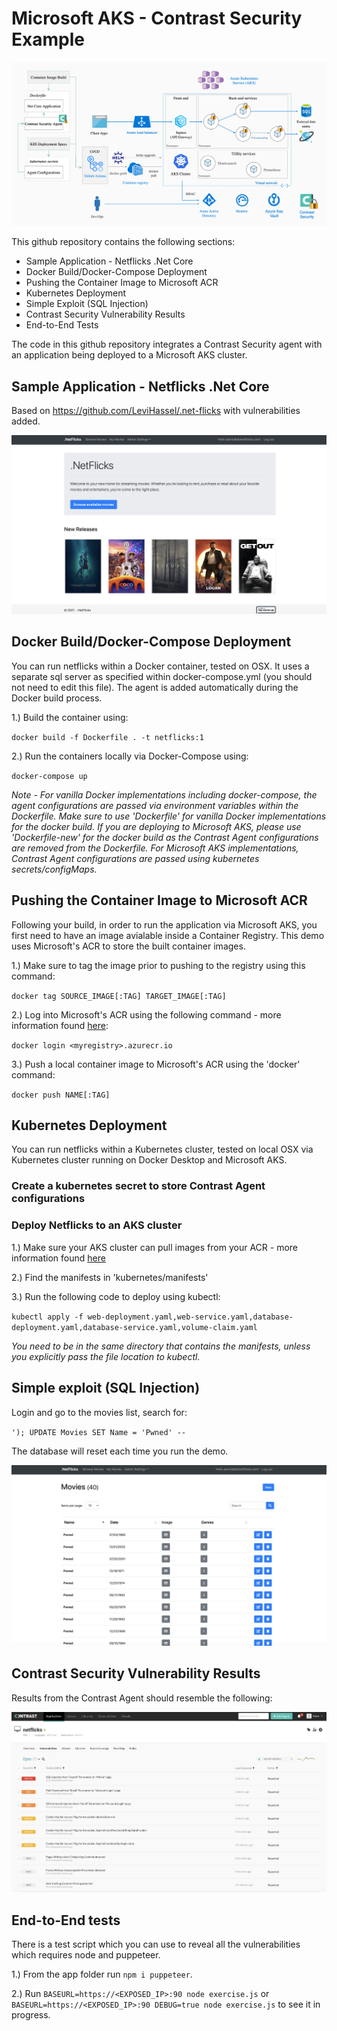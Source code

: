 # Microsoft AKS - Contrast Security Example

![Contrast AKS Integration Example](/images/aks-blog-pic1-2.png)

This github repository contains the following sections:
* Sample Application - Netflicks .Net Core
* Docker Build/Docker-Compose Deployment
* Pushing the Container Image to Microsoft ACR
* Kubernetes Deployment
* Simple Exploit (SQL Injection)
* Contrast Security Vulnerability Results
* End-to-End Tests

The code in this github repository integrates a Contrast Security agent with an application being deployed to a Microsoft AKS cluster.

## Sample Application - Netflicks .Net Core

Based on https://github.com/LeviHassel/.net-flicks with vulnerabilities added.

![Netflicks Example Application](/images/netflicks-landing.png)

## Docker Build/Docker-Compose Deployment

You can run netflicks within a Docker container, tested on OSX. It uses a separate sql server as specified within docker-compose.yml (you should not need to edit this file). The agent is added automatically during the Docker build process.

1.) Build the container using:

`docker build -f Dockerfile . -t netflicks:1`

2.) Run the containers locally via Docker-Compose using: 

`docker-compose up`

*Note - For vanilla Docker implementations including docker-compose, the agent configurations are passed via environment variables within the Dockerfile.  Make sure to use 'Dockerfile' for vanilla Docker implementations for the docker build.  If you are deploying to Microsoft AKS, please use 'Dockerfile-new' for the docker build as the Contrast Agent configurations are removed from the Dockerfile.  For Microsoft AKS implementations, Contrast Agent configurations are passed using kubernetes secrets/configMaps.* 

## Pushing the Container Image to Microsoft ACR

Following your build, in order to run the application via Microsoft AKS, you first need to have an image avialable inside a Container Registry.  This demo uses Microsoft's ACR to store the built container images. 

1.) Make sure to tag the image prior to pushing to the registry using this command:

`docker tag SOURCE_IMAGE[:TAG] TARGET_IMAGE[:TAG]`

2.) Log into Microsoft's ACR using the following command - more information found [here](https://docs.microsoft.com/en-us/azure/container-registry/container-registry-get-started-docker-cli?tabs=azure-cli):

`docker login <myregistry>.azurecr.io`

3.) Push a local container image to Microsoft's ACR using the 'docker' command:

`docker push NAME[:TAG]`

## Kubernetes Deployment

You can run netflicks within a Kubernetes cluster, tested on local OSX via Kubernetes cluster running on Docker Desktop and Microsoft AKS. 

### Create a kubernetes secret to store Contrast Agent configurations

### Deploy Netflicks to an AKS cluster

1.) Make sure your AKS cluster can pull images from your ACR - more information found [here](https://docs.microsoft.com/en-us/azure/aks/cluster-container-registry-integration)

2.) Find the manifests in 'kubernetes/manifests'

3.) Run the following code to deploy using kubectl:

`kubectl apply -f web-deployment.yaml,web-service.yaml,database-deployment.yaml,database-service.yaml,volume-claim.yaml`

_*You need to be in the same directory that contains the manifests, unless you explicitly pass the file location to kubectl.*_

## Simple exploit (SQL Injection)

Login and go to the movies list, search for: 

`'); UPDATE Movies SET Name = 'Pwned' --`

The database will reset each time you run the demo.

![Netflicks Database Injection](/images/neflicks-Pwned.png)

## Contrast Security Vulnerability Results

Results from the Contrast Agent should resemble the following: 

![Netflicks Vulnerabilities](/images/netlicks-vulnerabilities.png)

## End-to-End tests

There is a test script which you can use to reveal all the vulnerabilities which requires node and puppeteer.

1.) From the app folder run `npm i puppeteer`.

2.) Run `BASEURL=https://<EXPOSED_IP>:90 node exercise.js` or `BASEURL=https://<EXPOSED_IP>:90 DEBUG=true node exercise.js` to see it in progress.
